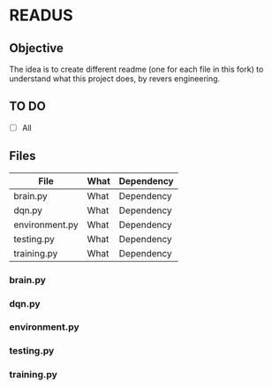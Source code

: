 # READUS

## Objective

The idea is to create different readme (one for each file in this fork) to understand what this project does, by revers engineering.

## TO DO

- [ ] All

## Files

| File | What | Dependency |
| --- | --- | --- | 
| brain.py | What | Dependency |
| dqn.py | What | Dependency |
| environment.py | What | Dependency |
| testing.py | What | Dependency |
| training.py | What | Dependency |

### brain.py

### dqn.py

### environment.py

### testing.py

### training.py
